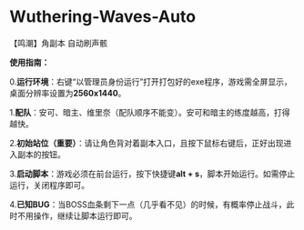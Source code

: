 # Wuthering-Waves-Auto
【鸣潮】角副本 自动刷声骸

**使用指南：**

0.**运行环境**：右键“以管理员身份运行”打开打包好的exe程序，游戏需全屏显示，桌面分辨率设置为**2560x1440**。

1.**配队**：安可、暗主、维里奈（配队顺序不能变）。安可和暗主的练度越高，打得越快。

2.**初始站位（重要）**：请让角色背对着副本入口，且按下鼠标右键后，正好出现进入副本的按钮。

3.**启动脚本**：游戏必须在前台运行，按下快捷键**alt + s**，脚本开始运行。如需停止运行，关闭程序即可。

4.**已知BUG**：当BOSS血条剩下一点（几乎看不见）的时候，有概率停止战斗，此时不用操作，继续让脚本运行即可。
